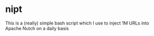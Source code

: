 nipt
====

This is a (really) simple bash script which I use to inject 1M URLs into Apache Nutch on a daily basis